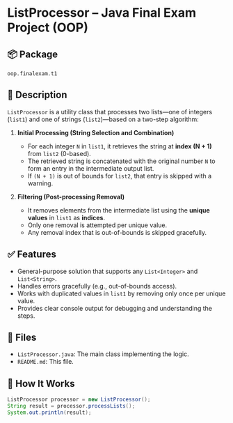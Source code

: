 # ListProcessor – Java Final Exam Project (OOP)

## 📦 Package
`oop.finalexam.t1`

## 📄 Description

`ListProcessor` is a utility class that processes two lists—one of integers (`list1`) and one of strings (`list2`)—based on a two-step algorithm:

1. **Initial Processing (String Selection and Combination)**  
   - For each integer `N` in `list1`, it retrieves the string at **index (N + 1)** from `list2` (0-based).
   - The retrieved string is concatenated with the original number `N` to form an entry in the intermediate output list.
   - If `(N + 1)` is out of bounds for `list2`, that entry is skipped with a warning.

2. **Filtering (Post-processing Removal)**  
   - It removes elements from the intermediate list using the **unique values** in `list1` as **indices**.
   - Only one removal is attempted per unique value.
   - Any removal index that is out-of-bounds is skipped gracefully.

## ✅ Features

- General-purpose solution that supports any `List<Integer>` and `List<String>`.
- Handles errors gracefully (e.g., out-of-bounds access).
- Works with duplicated values in `list1` by removing only once per unique value.
- Provides clear console output for debugging and understanding the steps.

## 📂 Files

- `ListProcessor.java`: The main class implementing the logic.
- `README.md`: This file.

## 🚀 How It Works

```java
ListProcessor processor = new ListProcessor();
String result = processor.processLists();
System.out.println(result);
